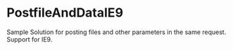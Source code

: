 # PostfileAndDataIE9

Sample Solution for posting files and other parameters in the same request. Support for IE9.
